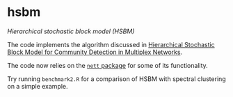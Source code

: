 # hsbm
*Hierarchical stochastic block model (HSBM)*

The code implements the algorithm discussed in [Hierarchical Stochastic Block Model for Community Detection in Multiplex Networks](https://arxiv.org/abs/1904.05330).

The code now relies on the [`nett` package](https://github.com/aaamini/nett) for some of its functionality. 

Try running `benchmark2.R` for a comparison of HSBM with spectral clustering on a simple example. 
